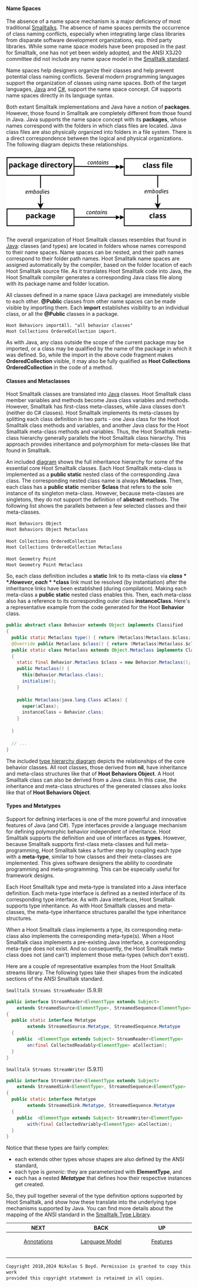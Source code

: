#### Name Spaces ####

The absence of a name space mechanism is a major deficiency of most traditional [Smalltalks][smalltalk].
The absence of name spaces permits the occurrence of class naming conflicts, especially when integrating large
class libraries from disparate software development organizations, esp. third party libraries.
While some name space models have been proposed in the past for Smalltalk, one has not yet been widely adopted,
and the ANSI X3J20 committee did not include any name space model in the [Smalltalk standard][st-ansi].

Name spaces help designers organize their classes and help prevent potential class naming conflicts.
Several modern programming languages support the organization of classes using name spaces.
Both of the target languages, [Java][java] and [C#][csharp], support the name space concept.
C# supports name spaces directly in its language syntax.

Both extant Smalltalk implementations and Java have a notion of **packages**.
However, those found in Smalltalk are completely different from those found in Java.
Java supports the name space concept with its **packages**, whose names correspond with the folders in which
class files are located.
Java class files are also physically organized into folders in a file system.
There is a direct correspondence between the logical and physical organizations.
The following diagram depicts these relationships.

![Packaging][packages]

The overall organization of Hoot Smalltalk classes resembles that found in [Java][java]: classes (and types)
are located in folders whose names correspond to their name spaces.
Name spaces can be nested, and their path names correspond to their folder path names.
Hoot Smalltalk name spaces are assigned automatically by the compiler, based on the folder
location of each Hoot Smalltalk source file.
As it translates Hoot Smalltalk code into Java, the Hoot Smalltalk compiler generates a corresponding Java
class file along with its package name and folder location.

All classes defined in a name space (Java package) are immediately visible to each other.
**@Public** classes from other name spaces can be made visible by importing them.
Each **import** establishes visibility to an individual class, or all the **@Public** classes in a package.

```smalltalk
Hoot Behaviors importAll. "all behavior classes"
Hoot Collections OrderedCollection import.
```

As with Java, any class outside the scope of the current package may be imported,
or a class may be qualified by the name of the package in which it was defined.
So, while the import in the above code fragment makes **OrderedCollection** visible,
it may also be fully qualified as **Hoot Collections OrderedCollection** in the code of a method.

#### Classes and Metaclasses ####

Hoot Smalltalk classes are translated into [Java][java] classes.
Hoot Smalltalk class member variables and methods become Java class variables and methods.
However, Smalltalk has first-class meta-classes, while Java classes don't (neither do C# classes).
Hoot Smalltalk implements its meta-classes by splitting each class definition in two parts -
one Java class for the Hoot Smalltalk class methods and variables, and another Java class for the
Hoot Smalltalk meta-class methods and variables.
Thus, the Hoot Smalltalk meta-class hierarchy generally parallels the Hoot Smalltalk class hierarchy.
This approach provides inheritance and polymorphism for meta-classes like that found in Smalltalk.

An included [diagram](hierarchy.md#type-hierarchy-diagram) shows the full inheritance hierarchy for some of the
essential core Hoot Smalltalk classes.
Each Hoot Smalltalk meta-class is implemented as a **public static** nested class of the corresponding Java class.
The corresponding nested class name is always **Metaclass**.
Then, each class has a **public static** member **$class** that refers to the sole instance of its singleton meta-class.
However, because meta-classes are singletons, they do not support the definition of **abstract** methods.
The following list shows the parallels between a few selected classes and their meta-classes.

```
Hoot Behaviors Object
Hoot Behaviors Object Metaclass

Hoot Collections OrderedCollection
Hoot Collections OrderedCollection Metaclass

Hoot Geometry Point
Hoot Geometry Point Metaclass
```

So, each class definition includes a **static** link to its meta-class via **$class**.
However, each **$class** link must be resolved (by instantiation) after the inheritance links
have been established (during compilation).
Making each meta-class a **public static** nested class enables this.
Then, each meta-class also has a reference to its corresponding outer class **instanceClass**.
Here's a representative example from the code generated for the Hoot **Behavior** class.

```java
public abstract class Behavior extends Object implements Classified
{
  public static Metaclass type() { return (Metaclass)Metaclass.$class; }
  @Override public Metaclass $class() { return (Metaclass)Metaclass.$class; }
  public static class Metaclass extends Object.Metaclass implements Classified.Metatype
  {
    static final Behavior.Metaclass $class = new Behavior.Metaclass();
    public Metaclass() {
      this(Behavior.Metaclass.class);
      initialize();
    }

    public Metaclass(java.lang.Class aClass) {
      super(aClass);
      instanceClass = Behavior.class;
    }

  }

  // ...
}

```


The included [type hierarchy diagram](hierarchy.md#type-hierarchy-diagram) depicts the
relationships of the core behavior classes.
All root classes, those derived from **nil**, have inheritance and meta-class structures
like that of **Hoot Behaviors Object**.
A Hoot Smalltalk class can also be derived from a Java class.
In this case, the inheritance and meta-class structures of the generated classes also looks
like that of **Hoot Behaviors Object**.

#### Types and Metatypes ####

Support for defining interfaces is one of the more powerful and innovative features of Java (and C#).
Type interfaces provide a language mechanism for defining polymorphic behavior independent of inheritance.
Hoot Smalltalk supports the definition and use of interfaces as **types**.
However, because Smalltalk supports first-class meta-classes and full meta-programming,
Hoot Smalltalk takes a further step by coupling each type with a **meta-type**, similar to how classes and
their meta-classes are implemented.
This gives software designers the ability to coordinate programming and meta-programming.
This can be especially useful for framework designs.

Each Hoot Smalltalk type and meta-type is translated into a Java interface definition.
Each meta-type interface is defined as a nested interface of its corresponding type interface.
As with Java interfaces, Hoot Smalltalk supports type inheritance.
As with Hoot Smalltalk classes and meta-classes, the meta-type inheritance structures parallel the type inheritance structures.

When a Hoot Smalltalk class implements a type, its corresponding meta-class also implements the corresponding meta-type(s).
When a Hoot Smalltalk class implements a pre-existing Java interface, a corresponding meta-type does not exist.
And so consequently, the Hoot Smalltalk meta-class does not (and can't) implement those meta-types (which don't exist).

Here are a couple of representative examples from the Hoot Smalltalk streams library.
The following types take their shapes from the indicated sections of the ANSI Smalltalk standard.

`Smalltalk Streams StreamReader` (5.9.9)
```java
public interface StreamReader<ElementType extends Subject>
    extends StreamedSource<ElementType>, StreamedSequence<ElementType>
{
  public static interface Metatype
        extends StreamedSource.Metatype, StreamedSequence.Metatype
  {
    public  <ElementType extends Subject> StreamReader<ElementType>
        on(final CollectedReadably<ElementType> aCollection);
  }
}
```

`Smalltalk Streams StreamWriter` (5.9.11)
```java
public interface StreamWriter<ElementType extends Subject>
    extends StreamedSink<ElementType>, StreamedSequence<ElementType>
{
  public static interface Metatype
        extends StreamedSink.Metatype, StreamedSequence.Metatype
  {
    public  <ElementType extends Subject> StreamWriter<ElementType>
        with(final CollectedVariably<ElementType> aCollection);
  }
}
```

Notice that these types are fairly complex:

* each extends other types whose shapes are also defined by the ANSI standard,
* each type is _generic_: they are parameterized with **ElementType**, and
* each has a nested _**Metatype**_ that defines how their respective instances get created.

So, they pull together several of the type definition options supported by Hoot Smalltalk, and show how these translate
into the underlying type mechanisms supported by Java.
You can find more details about the mapping of the ANSI standard in the
[Smalltalk Type Library](../code-smalltalk#smalltalk-type-library).

| **NEXT** | **BACK** | **UP** |
| -------- | -------- | ------ |
| <p align="center">[Annotations][notes]</p><img width="250" height="1" /> | <p align="center">[Language Model][model]</p><img width="250" height="1" />  | <p align="center">[Features][features]</p><img width="250" height="1" />  |


```
Copyright 2010,2024 Nikolas S Boyd. Permission is granted to copy this work 
provided this copyright statement is retained in all copies.
```

[design]: README.md#hoot-smalltalk-design-notes
[features]: README.md#features
[intro]: intro.md#introduction "Intro"
[build]: build.md#building-from-sources "Build"
[tool-needs]: build.md#tools-needed "Tools Needed"
[tools]: tools.md#tool-integration "Tools"
[planning]: planning.md#project-planning "Planning"
[structure]: structure.md#project-structure "Structure"
[model]: model.md#language-model "Language Model"
[spaces]: libs.md#name-spaces "Name Spaces"
[classes]: libs.md#classes-and-metaclasses "Classes"
[types]: libs.md#types-and-metatypes "Types"
[access]: notes.md#access-controls "Access Controls"
[notes]: notes.md#annotations "Annotations"
[decor]: notes.md#decorations "Decorations"
[optional]: notes.md#optional-types "Optional Types"
[generics]: notes.md#generic-types "Generics"
[methods]: methods.md#methods "Methods"
[comments]: methods.md#comments "Comments"
[xop]: methods.md#interoperability "Interoperability"
[prims]: methods.md#primitive-methods "Primitives"
[blocks]: blocks.md#blocks "Blocks"
[except]: exceptions.md#exceptions "Exceptions"
[faq]: faq.md#frequently-asked-questions "Questions"
[usage]: usage.md#hoot-compiler-usage "Usage"
[threads]: blocks.md#threads "Threads"
[tests]: tests.md#test-framework "Tests"
[console-apps]: tests.md#running-applications
[hoot-dotnet]: dotnet.md#running-hoot-smalltalk-on-net "Dot Net"

[smalltalk]: https://en.wikipedia.org/wiki/Smalltalk "Smalltalk"
[images]: https://en.wikipedia.org/wiki/Smalltalk#Image-based_persistence "Image Persistence"
[java]: https://en.wikipedia.org/wiki/Java_%28programming_language%29 "Java"
[csharp]: https://en.wikipedia.org/wiki/C_Sharp_%28programming_language%29 "C#"
[antlr]: https://www.antlr.org/ "ANTLR"
[st]: https://www.stringtemplate.org/ "StringTemplate"
[git]: https://git-scm.com/ "Git"
[github]: https://github.com/ "GitHub"
[nexus]: https://www.sonatype.com/nexus "Sonatype Nexus"
[generics]: https://en.wikipedia.org/wiki/Parametric_polymorphism "Generic Types"

[hoot-ansi]: ANSI-X3J20-1.9.pdf
[squeak-ansi]: https://wiki.squeak.org/squeak/172
[st-ansi]: https://web.archive.org/web/20060216073334/http://www.smalltalk.org/versions/ANSIStandardSmalltalk.html
[type-diagram]: https://github.com/nikboyd/hoot-smalltalk/blob/main/hoot-design/behaviors.svg "Metaclasses"
[packages]: https://github.com/nikboyd/hoot-smalltalk/blob/main/hoot-design/packages.svg "Packaging"
